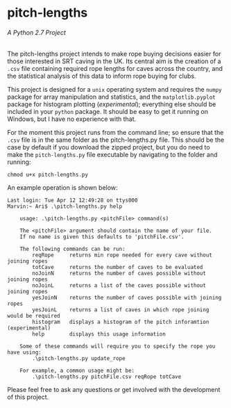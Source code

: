 # pitch-lengths
###### A Python 2.7 Project

The pitch-lengths project intends to make rope buying decisions easier for those interested in SRT caving in the UK. Its central aim is the creation of a `.csv` file containing required rope lengths for caves across the country, and the statistical analysis of this data to inform rope buying for clubs.

This project is designed for a `unix` operating system and requires the `numpy` package for array manipulation and statistics, and the `matplotlib.pyplot` package for histogram plotting (_experimental_); everything else should be included in your `python` package. It should be easy to get it running on Windows, but I have no experience with that.

For the moment this project runs from the command line; so ensure that the `.csv` file is in the same folder as the pitch-lengths.py file.
This should be the case by default if you download the zipped project, but you do need to make the `pitch-lengths.py` file executable by navigating to the folder and running:

    chmod u+x pitch-lengths.py
    
An example operation is shown below:

    Last login: Tue Apr 12 12:49:28 on ttys000
    Marvin:~ Ari$ .\pitch-lengths.py help
    
        usage: .\pitch-lengths.py <pitchFile> command(s)

        The <pitchFile> argument should contain the name of your file.
        If no name is given this defaults to 'pitchFile.csv'.
    
        The following commands can be run:
            reqRope     returns min rope needed for every cave without joining ropes
            totCave     returns the number of caves to be evaluated
            noJoinN     returns the number of caves possible without joining ropes
            noJoinL     returns a list of the caves possible without joining ropes
            yesJoinN    returns the number of caves possible with joining ropes
            yesJoinL    returns a list of caves in which rope joining would be required
            histogram   displays a histogram of the pitch inforamtion (experimental)
            help        displays this usage information
        
        Some of these commands will require you to specify the rope you have using:
            .\pitch-lengths.py update_rope

        For example, a common usage might be:
            .\pitch-lengths.py pitchFile.csv reqRope totCave
        
Please feel free to ask any questions or get involved with the development of this project.